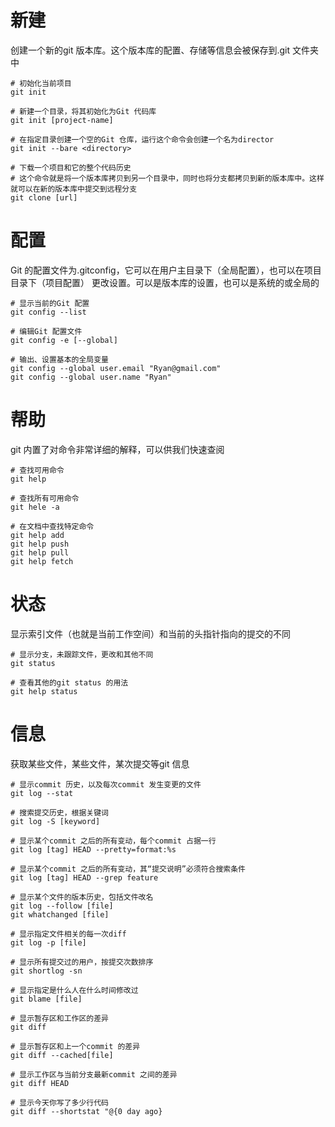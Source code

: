 # 新建

创建一个新的git 版本库。这个版本库的配置、存储等信息会被保存到.git 文件夹中
```
# 初始化当前项目
git init 

# 新建一个目录，将其初始化为Git 代码库
git init [project-name]

# 在指定目录创建一个空的Git 仓库，运行这个命令会创建一个名为director
git init --bare <directory>

# 下载一个项目和它的整个代码历史
# 这个命令就是将一个版本库拷贝到另一个目录中，同时也将分支都拷贝到新的版本库中。这样就可以在新的版本库中提交到远程分支
git clone [url]
```
# 配置

Git 的配置文件为.gitconfig，它可以在用户主目录下（全局配置），也可以在项目目录下（项目配置）
更改设置。可以是版本库的设置，也可以是系统的或全局的

```
# 显示当前的Git 配置
git config --list

# 编辑Git 配置文件
git config -e [--global]

# 输出、设置基本的全局变量
git config --global user.email "Ryan@gmail.com"
git config --global user.name "Ryan"

```

# 帮助

git 内置了对命令非常详细的解释，可以供我们快速查阅

```
# 查找可用命令
git help

# 查找所有可用命令
git hele -a

# 在文档中查找特定命令
git help add
git help push
git help pull
git help fetch
```

# 状态

显示索引文件（也就是当前工作空间）和当前的头指针指向的提交的不同

```
# 显示分支，未跟踪文件，更改和其他不同
git status

# 查看其他的git status 的用法
git help status
```
# 信息

获取某些文件，某些文件，某次提交等git 信息
```
# 显示commit 历史，以及每次commit 发生变更的文件
git log --stat

# 搜索提交历史，根据关键词
git log -S [keyword]

# 显示某个commit 之后的所有变动，每个commit 占据一行
git log [tag] HEAD --pretty=format:%s

# 显示某个commit 之后的所有变动，其“提交说明”必须符合搜索条件
git log [tag] HEAD --grep feature

# 显示某个文件的版本历史，包括文件改名
git log --follow [file]
git whatchanged [file]

# 显示指定文件相关的每一次diff
git log -p [file]

# 显示所有提交过的用户，按提交次数排序
git shortlog -sn

# 显示指定是什么人在什么时间修改过
git blame [file]

# 显示暂存区和工作区的差异
git diff

# 显示暂存区和上一个commit 的差异
git diff --cached[file]

# 显示工作区与当前分支最新commit 之间的差异
git diff HEAD

# 显示今天你写了多少行代码
git diff --shortstat "@{0 day ago}
```